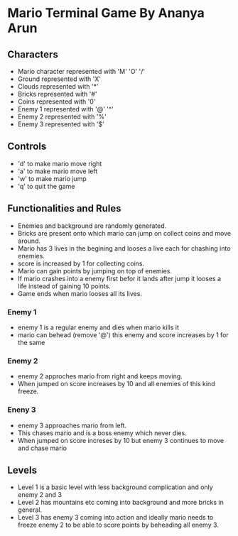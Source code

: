 # Mario Terminal Game By Ananya Arun

## Characters

- Mario character represented with 'M' 'O' '/'
- Ground represented with 'X'
- Clouds represented with '*'
- Bricks represented with '#'
- Coins represented with '0'
- Enemy 1 represented with '@' '^'
- Enemy 2 represented with '%'
- Enemy 3 represented with '$'

## Controls

- 'd' to make mario move right
- 'a' to make mario move left
- 'w' to make mario jump
- 'q' to quit the game

## Functionalities and Rules
- Enemies and background are randomly generated.
- Bricks are present onto which mario can jump on collect coins and move around.
- Mario has 3 lives in the begining and looses a live each for chashing into enemies.
- score is increased by 1 for collecting coins.
- Mario can gain points by jumping on top of enemies.
- If mario crashes into a enemy first befor it lands after jump it looses a life instead of gaining 10 points.
- Game ends when mario looses all its lives.

### Enemy 1

- enemy 1 is a regular enemy and dies when mario kills it
- mario can behead (remove '@') this enemy and score increases by 1 for the same

### Enemy 2

- enemy 2 approches mario from right and keeps moving.
- When jumped on score increases by 10 and all enemies of this kind freeze.

### Eneny 3

- enemy 3 approaches mario from left.
- This chases mario and is a boss enemy which never dies.
- When jumped on score increses by 10 but enemy 3 continues to move and chase mario

## Levels

- Level 1 is a basic level with less background complication and only enemy 2 and 3
- Level 2 has mountains etc coming into background and more bricks in general.
- Level 3 has enemy 3 coming into action and ideally mario needs to freeze enemy 2 to be able to score points by beheading all enemy 3.






